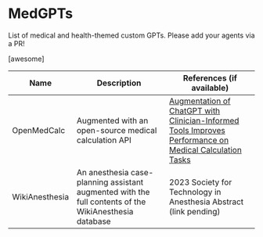 # MedGPTs
List of medical and health-themed custom GPTs. Please add your agents via a PR!

[awesome]




| Name | Description       | References (if available)
|------|-------------------|-------| 
| OpenMedCalc | Augmented with an open-source medical calculation API | [Augmentation of ChatGPT with Clinician-Informed Tools Improves Performance on Medical Calculation Tasks]( https://doi.org/10.1101/2023.12.13.23299881)
| WikiAnesthesia | An anesthesia case-planning assistant augmented with the full contents of the WikiAnesthesia database | 2023 Society for Technology in Anesthesia Abstract (link pending)


